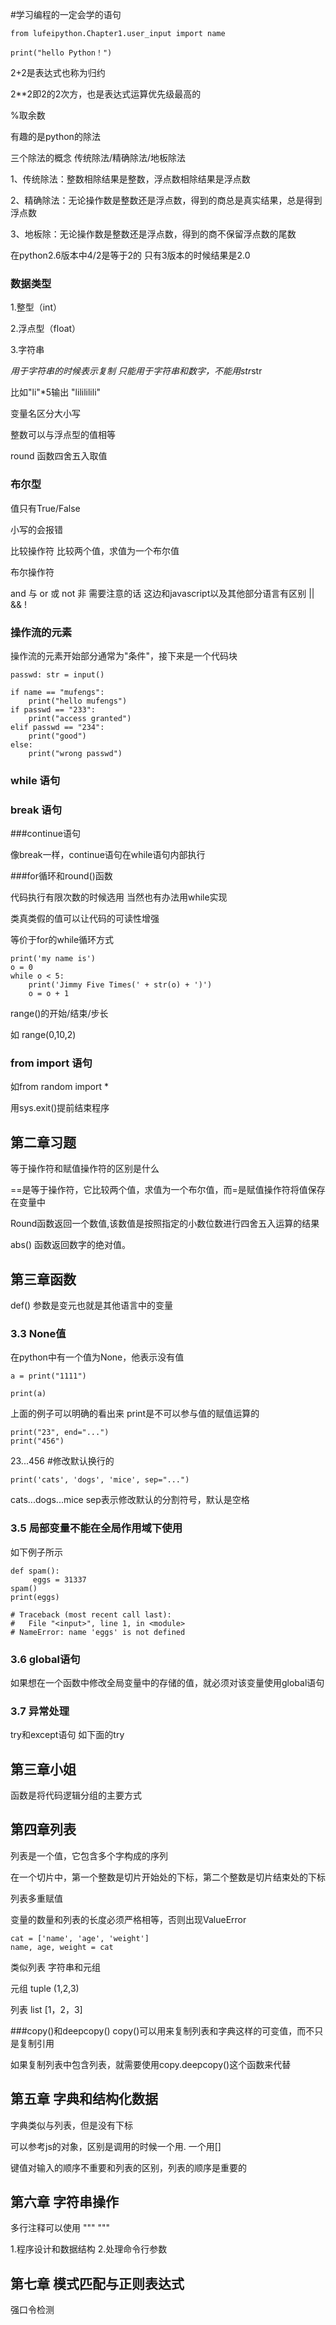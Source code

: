 #学习编程的一定会学的语句
```
from lufeipython.Chapter1.user_input import name

print("hello Python！")
```

2+2是表达式也称为归约

2**2即2的2次方，也是表达式运算优先级最高的

%取余数

有趣的是python的除法

三个除法的概念 传统除法/精确除法/地板除法

1、传统除法：整数相除结果是整数，浮点数相除结果是浮点数

2、精确除法：无论操作数是整数还是浮点数，得到的商总是真实结果，总是得到浮点数

3、地板除：无论操作数是整数还是浮点数，得到的商不保留浮点数的尾数

在python2.6版本中4/2是等于2的 只有3版本的时候结果是2.0


### 数据类型

1.整型（int）

2.浮点型（float）

3.字符串

*用于字符串的时候表示复制  只能用于字符串和数字，不能用str*str
 
比如"li"*5输出 "lilililili"

变量名区分大小写

整数可以与浮点型的值相等

round 函数四舍五入取值


### 布尔型

值只有True/False 

小写的会报错

比较操作符 比较两个值，求值为一个布尔值

布尔操作符

and 与 or 或 not 非 需要注意的话 这边和javascript以及其他部分语言有区别  || && !

### 操作流的元素

操作流的元素开始部分通常为"条件"，接下来是一个代码块
```
passwd: str = input()

if name == "mufengs":
    print("hello mufengs")
if passwd == "233":
    print("access granted")
elif passwd == "234":
    print("good")
else:
    print("wrong passwd")
```
### while 语句

### break 语句

###continue语句

像break一样，continue语句在while语句内部执行

###for循环和round()函数

代码执行有限次数的时候选用 当然也有办法用while实现

类真类假的值可以让代码的可读性增强


等价于for的while循环方式
```
print('my name is')
o = 0
while o < 5:
    print('Jimmy Five Times(' + str(o) + ')')
    o = o + 1
```

range()的开始/结束/步长

如 range(0,10,2)

### from import 语句

如from random import *


用sys.exit()提前结束程序

## 第二章习题

等于操作符和赋值操作符的区别是什么

==是等于操作符，它比较两个值，求值为一个布尔值，而=是赋值操作符将值保存在变量中

Round函数返回一个数值,该数值是按照指定的小数位数进行四舍五入运算的结果

abs() 函数返回数字的绝对值。

## 第三章函数

def() 参数是变元也就是其他语言中的变量

### 3.3 None值
在python中有一个值为None，他表示没有值
```
a = print("1111")

print(a)
```

上面的例子可以明确的看出来 print是不可以参与值的赋值运算的
```
print("23", end="...")
print("456")
```

23...456 #修改默认换行的
````
print('cats', 'dogs', 'mice', sep="...")
````
cats...dogs...mice sep表示修改默认的分割符号，默认是空格


### 3.5 局部变量不能在全局作用域下使用
如下例子所示
```
def spam():
     eggs = 31337
spam()
print(eggs)
```
```
# Traceback (most recent call last):
#   File "<input>", line 1, in <module>
# NameError: name 'eggs' is not defined
```

### 3.6 global语句

如果想在一个函数中修改全局变量中的存储的值，就必须对该变量使用global语句

### 3.7 异常处理
try和except语句
如下面的try

## 第三章小姐

函数是将代码逻辑分组的主要方式

## 第四章列表
列表是一个值，它包含多个字构成的序列

在一个切片中，第一个整数是切片开始处的下标，第二个整数是切片结束处的下标

列表多重赋值

变量的数量和列表的长度必须严格相等，否则出现ValueError

````
cat = ['name', 'age', 'weight']
name, age, weight = cat
````

类似列表 字符串和元组

元组 tuple (1,2,3)

列表 list [1，2，3]

###copy()和deepcopy()
copy()可以用来复制列表和字典这样的可变值，而不只是复制引用

如果复制列表中包含列表，就需要使用copy.deepcopy()这个函数来代替



## 第五章 字典和结构化数据
字典类似与列表，但是没有下标

可以参考js的对象，区别是调用的时候一个用. 一个用[]

键值对输入的顺序不重要和列表的区别，列表的顺序是重要的

## 第六章 字符串操作

多行注释可以使用 """    """


1.程序设计和数据结构
2.处理命令行参数


## 第七章 模式匹配与正则表达式

强口令检测
